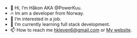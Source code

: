 - 👋  Hi, I’m Håkon AKA @PowerKuu.
- 🔥  Im am a developer from Norway.
- 👀  I’m interested in a job.
- 🌱  I’m currently learning full stack development.
- 📫  How to reach me hkleven6@gmail.com or [My website](https://klevn.com/home).
